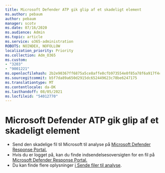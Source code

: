 ```yaml
---
title: Microsoft Defender ATP gik glip af et skadeligt element
ms.author: pebaum
author: pebaum
manager: scotv
ms.date: 07/16/2020
ms.audience: Admin
ms.topic: article
ms.service: o365-administration
ROBOTS: NOINDEX, NOFOLLOW
localization_priority: Priority
ms.collection: Adm_O365
ms.custom:
- "3203"
- "9001221"
ms.openlocfilehash: 2b2e90367ff6875a5ce8affe0cfb973554e0f85a78f6a917f4c520640018ac93
ms.sourcegitcommit: b5f7da89a650d2915dc652449623c78be6247175
ms.translationtype: MT
ms.contentlocale: da-DK
ms.lasthandoff: 08/05/2021
ms.locfileid: "54012770"
---
```

# <a name="microsoft-defender-atp-missed-a-malicious-item"></a>Microsoft Defender ATP gik glip af et skadeligt element

- Send den skadelige fil til Microsoft til analyse på [Microsoft Defender Response Portal.](https://www.microsoft.com/wdsi/filesubmission/) 
- Hvis du er logget på, kan du finde indsendelsesoversigten for en fil på [Microsoft Defender Response Portal.](https://www.microsoft.com/wdsi/submissionhistory)
- Du kan finde flere oplysninger [i Sende filer til analyse](/windows/security/threat-protection/intelligence/submission-guide).